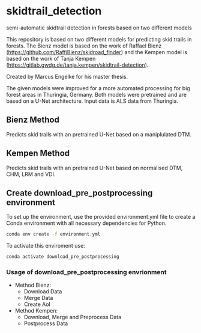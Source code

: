 # skidtrail_detection
semi-automatic skidtrail detection in forests based on two different models

This repository is based on two different models for predicting skid trails in forests. The Bienz model is based on the work of Raffael Bienz (https://github.com/RaffiBienz/skidroad_finder) and the Kempen model is based on the work of Tanja Kempen (https://gitlab.gwdg.de/tanja.kempen/skidtrail-detection). 

Created by Marcus Engelke for his master thesis.

The given models were improved for a more automated processing for big forest areas in Thuringia, Germany. Both models were pretrained and are based on a U-Net architecture. Input data is ALS data from Thuringia.

## Bienz Method

Predicts skid trails with an pretrained U-Net based on a maniplulated DTM.

## Kempen Method

Predicts skid trails with an pretrained U-Net based on normalised DTM, CHM, LRM and VDI.

## Create download_pre_postprocessing environment

To set up the environment, use the provided environment.yml file to create a Conda environment with all necessary dependencies for Python.

```bash
conda env create -f environment.yml
```

To activate this enviroment use:

```bash
conda activate download_pre_postprocessing
```

### Usage of download_pre_postprocessing envrionment
- Method Bienz:
  - Download Data
  - Merge Data
  - Create AoI
- Method Kempen:
  - Download, Merge and Preprocess Data
  - Postprocess Data 
